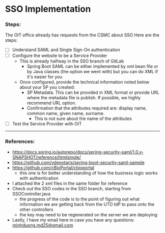 # SSO Implementation

### Steps:

The OIT office already has requests from the CSMC about SSO
Here are the steps:
- [ ] Understand SAML and Single Sign-On authentication
- [ ] Configure the website to be a Service Provider
    - This is already halfway in the SSO branch of GitLab
        - Spring Boot SAML can be either implemented by xml bean file or by Java classes (the option we went with) but you can do XML if it's easier for you
    - Once configured, provide the technical information noted below about your SP you created:
        - SP Metadata. This can be provided in XML format or provide URL where the metadata file is publish. If possible, we highly recommend URL option.
        - Confirmation that the attributes required are: display name, common name, given name, surname. 
            - This is not sure about the name of the attributes 
- [ ] Test the Service Provider with OIT

---
### References:

- https://docs.spring.io/autorepo/docs/spring-security-saml/1.0.x-SNAPSHOT/reference/htmlsingle/
- https://github.com/vdenotaris/spring-boot-security-saml-sample
- https://github.com/cBioPortal/cbioportal
    - this one is for better understanding of how the business logic works with authentication
- I attached the 2 xml files in the same folder for reference
- Check out the SSO codes in the SSO branch, starting from SSOController.java
    - the progress of the code is to the point of figuring out what information we are getting back from the UTD IdP to pass onto the other controllers
    - the key may need to be regenerated on the server we are deploying
- Lastly, I have my email here in case you have any questions: minhduong.md25@gmail.com
